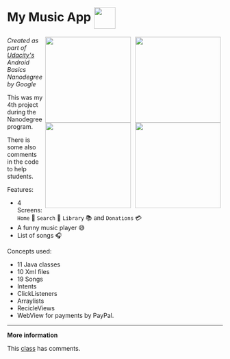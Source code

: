 My Music App <img src="https://raw.githubusercontent.com/jonathanbcsouza/mymusicapp/master/app/src/main/ic_launcher-web.png" width="50"  align="center" >
=================================

<img src="https://raw.githubusercontent.com/jonathanbcsouza/mymusicapp/master/screenshots/screenshot_library.png" width="200" align="right"  hspace="5">

<img src="https://raw.githubusercontent.com/jonathanbcsouza/mymusicapp/master/screenshots/screenshot_home.png" width="200" align="right" hspace="5">

<img src="https://raw.githubusercontent.com/jonathanbcsouza/mymusicapp/master/screenshots/screenshot_payment.png" width="200" align="right" hspace="5">

<img src="https://raw.githubusercontent.com/jonathanbcsouza/mymusicapp/master/screenshots/screenshot_artists.png" width="200" align="right" hspace="5">

*Created as part of [Udacity's](http://udacity.com) Android Basics Nanodegree by Google*

This was my 4th project during the Nanodegree program.

There is some also comments in the code to help students.

Features:

- 4 Screens:
`Home` :iphone: `Search` :mag_right: `Library` :books: and `Donations` :credit_card: 
- A funny music player :sweat_smile:
- List of songs :headphones: 

Concepts used:

- 11 Java classes
- 10 Xml files 
- 19 Songs 
- Intents
- ClickListeners
- Arraylists
- RecicleViews
- WebView for payments by PayPal.

 ---

**More information**

This [class](https://github.com/jonathanbcsouza/mymusicapp/blob/master/app/src/main/java/com/udacity/music/PlayingScreen.java) has comments.

